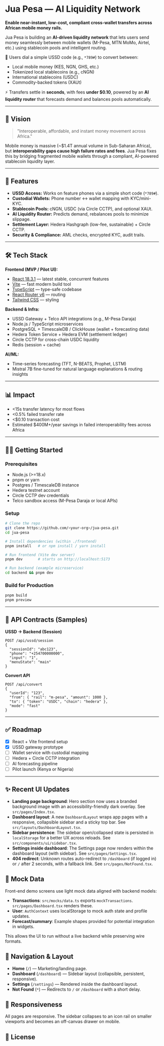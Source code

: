 # Jua Pesa — AI Liquidity Network

**Enable near-instant, low-cost, compliant cross-wallet transfers across African mobile money rails.**

Jua Pesa is building an **AI-driven liquidity network** that lets users send money seamlessly between mobile wallets (M-Pesa, MTN MoMo, Airtel, etc.) using stablecoin pools and intelligent routing.

📱 Users dial a simple USSD code (e.g., `*789#`) to convert between:

* Local mobile money (KES, NGN, GHS, etc.)
* Tokenized local stablecoins (e.g., cNGN)
* International stablecoins (USDC)
* Commodity-backed tokens (XAUt)

⚡ Transfers settle in **seconds**, with fees **under \$0.10**, powered by an **AI liquidity router** that forecasts demand and balances pools automatically.

---

## 🚀 Vision

> "Interoperable, affordable, and instant money movement across Africa."

Mobile money is massive (\~\$1.4T annual volume in Sub-Saharan Africa), but **interoperability gaps cause high failure rates and fees**. Jua Pesa fixes this by bridging fragmented mobile wallets through a compliant, AI-powered stablecoin liquidity layer.

---

## 🔑 Features

* **USSD Access:** Works on feature phones via a simple short code (`*789#`).
* **Custodial Wallets:** Phone number ↔ wallet mapping with KYC/mini-KYC.
* **Stablecoin Pools:** cNGN, USDC (via Circle CCTP), and optional XAUt.
* **AI Liquidity Router:** Predicts demand, rebalances pools to minimize slippage.
* **Settlement Layer:** Hedera Hashgraph (low-fee, sustainable) + Circle CCTP.
* **Security & Compliance:** AML checks, encrypted KYC, audit trails.

---

## 🛠️ Tech Stack

**Frontend (MVP / Pilot UI):**

* [React 18.3.1](https://react.dev/) — latest stable, concurrent features
* [Vite](https://vitejs.dev/) — fast modern build tool
* [TypeScript](https://www.typescriptlang.org/) — type-safe codebase
* [React Router v6](https://reactrouter.com/) — routing
* [Tailwind CSS](https://tailwindcss.com/) — styling

**Backend & Infra:**

* USSD Gateway + Telco API integrations (e.g., M-Pesa Daraja)
* Node.js / TypeScript microservices
* PostgreSQL + TimescaleDB / ClickHouse (wallet + forecasting data)
* Hedera Token Service + Hedera EVM (settlement ledger)
* Circle CCTP for cross-chain USDC liquidity
* Redis (session + cache)

**AI/ML:**

* Time-series forecasting (TFT, N-BEATS, Prophet, LSTM)
* Mistral 7B fine-tuned for natural language explanations & routing insights

---

## 📊 Impact

* <15s transfer latency for most flows
* <0.5% failed transfer rate
* <\$0.10 transaction cost
* Estimated \$400M+/year savings in failed interoperability fees across Africa

---

## 🏃‍♂️ Getting Started

### Prerequisites

* Node.js (>=18.x)
* pnpm or yarn
* Postgres / TimescaleDB instance
* Hedera testnet account
* Circle CCTP dev credentials
* Telco sandbox access (M-Pesa Daraja or local APIs)

### Setup

```bash
# Clone the repo
git clone https://github.com/<your-org>/jua-pesa.git
cd jua-pesa

# Install dependencies (within ./frontend)
pnpm install   # or npm install / yarn install

# Run frontend (Vite dev server)
pnpm dev       # starts on http://localhost:5173

# Run backend (example microservice)
cd backend && pnpm dev
```

### Build for Production

```bash
pnpm build
pnpm preview
```

---

## 📡 API Contracts (Samples)

**USSD → Backend (Session)**

```http
POST /api/ussd/session
{
  "sessionId": "abc123",
  "phone": "+254700000000",
  "input": "1",
  "menuState": "main"
}
```

**Convert API**

```http
POST /api/convert
{
  "userId": "123",
  "from": { "rail": "m-pesa", "amount": 1000 },
  "to": { "token": "USDC", "chain": "hedera" },
  "mode": "fast"
}
```

---

## ✅ Roadmap

* [x] React + Vite frontend setup
* [x] USSD gateway prototype
* [ ] Wallet service with custodial mapping
* [ ] Hedera + Circle CCTP integration
* [ ] AI forecasting pipeline
* [ ] Pilot launch (Kenya or Nigeria)

---

## ✨ Recent UI Updates

- __Landing page background__: Hero section now uses a branded background image with an accessibility-friendly dark overlay. See `src/pages/Index.tsx`.
- __Dashboard layout__: A new `DashboardLayout` wraps app pages with a responsive, collapsible sidebar and a sticky top bar. See `src/layouts/DashboardLayout.tsx`.
- __Sidebar persistence__: The sidebar open/collapsed state is persisted in `localStorage` for a better UX across reloads. See `src/components/ui/sidebar.tsx`.
- __Settings inside dashboard__: The Settings page now renders within the dashboard layout (with sidebar). See `src/pages/Settings.tsx`.
- __404 redirect__: Unknown routes auto-redirect to `/dashboard` (if logged in) or `/` after 2 seconds, with a fallback link. See `src/pages/NotFound.tsx`.

## 🧪 Mock Data

Front-end demo screens use light mock data aligned with backend models:

- __Transactions__: `src/mocks/data.ts` exports `mockTransactions`. `src/pages/Dashboard.tsx` renders these.
- __User__: `AuthContext` uses localStorage to mock auth state and profile updates.
- __Forecast/summary__: Example shapes provided for potential integration in widgets.

This allows the UI to run without a live backend while preserving wire formats.

## 🧭 Navigation & Layout

- __Home__ (`/`) — Marketing/landing page.
- __Dashboard__ (`/dashboard`) — Sidebar layout (collapsible, persistent, responsive).
- __Settings__ (`/settings`) — Rendered inside the dashboard layout.
- __Not Found__ (`*`) — Redirects to `/` or `/dashboard` with a short delay.

## 📱 Responsiveness

All pages are responsive. The sidebar collapses to an icon rail on smaller viewports and becomes an off-canvas drawer on mobile.

## 📜 License
